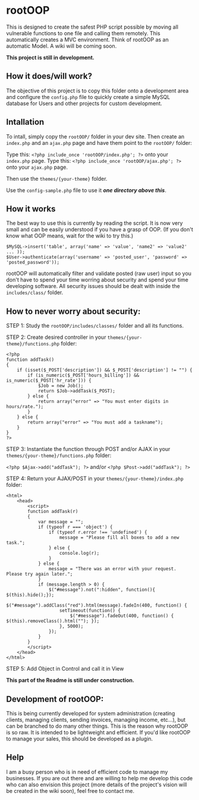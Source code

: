 # rootOOP

This is designed to create the safest PHP script possible by moving all vulnerable functions to one file and calling them remotely. This automatically creates a MVC environment. Think of rootOOP as an automatic Model. A wiki will be coming soon.

**This project is still in development.**

## How it does/will work?

The objective of this project is to copy this folder onto a development area and configure the `config.php` file to quickly create a simple MySQL database for Users and other projects for custom development.

## Intallation

To intall, simply copy the `rootOOP/` folder in your dev site. Then create an `index.php` and an `ajax.php` page and have them point to the `rootOOP/` folder:

Type this: `<?php include_once 'rootOOP/index.php'; ?>` onto your `index.php` page.
Type this: `<?php include_once 'rootOOP/ajax.php'; ?>` onto your `ajax.php` page.

Then use the `themes/{your-theme}` folder.

Use the `config-sample.php` file to use it ***one directory above this***.

## How it works

The best way to use this is currently by reading the script. It is now very small and can be easily understood if you have a grasp of OOP. (If you don't know what OOP means, wait for the wiki to try this.)

    $MySQL->insert('table', array('name' => 'value', 'name2' => 'value2' ... ));
    $User->authenticate(array('username' => 'posted_user', 'password' => 'posted_password'));

rootOOP will automatically filter and validate posted (raw user) input so you don't have to spend your time worring about security and spend your time developing software. All security issues should be dealt with inside the `includes/class/` folder.

## How to never worry about security:

STEP 1: Study the `rootOOP/includes/classes/` folder and all its functions.

STEP 2: Create desired controller in your `themes/{your-theme}/functions.php` folder:

	<?php
	function addTask()
	{
		if (isset($_POST['description']) && $_POST['description'] != "") {
			if (is_numeric($_POST['hours_billing']) && is_numeric($_POST['hr_rate'])) {
				$Job = new Job();
				return $Job->addTask($_POST);
			} else {
				return array("error" => "You must enter digits in hours/rate.");
			}
		} else {
			return array("error" => "You must add a taskname");
		}
	}
	?>

STEP 3: Instantiate the function through POST and/or AJAX in your `themes/{your-theme}/functions.php` folder:

`<?php $Ajax->add("addTask"); ?>` and/or `<?php $Post->add("addTask"); ?>`

STEP 4: Return your AJAX/POST in your `themes/{your-theme}/index.php` folder:

	<html>
		<head>
			<script>
			function addTask(r)
			{
				var message = "";
				if (typeof r === 'object') {
					if (typeof r.error !== 'undefined') {
						message = "Please fill all boxes to add a new task.";
					} else {
						console.log(r);
					}
				} else {
					message = "There was an error with your request. Please try again later.";
				}
				if (message.length > 0) {
					$("#message").not(":hidden", function(){ $(this).hide();});
					$("#message").addClass("red").html(message).fadeIn(400, function() {
						setTimeout(function() {
							$("#message").fadeOut(400, function() { $(this).removeClass().html(""); });
						}, 5000);
					});
				}
			}
			</script>
		</head>
	</html>

STEP 5: Add Object in Control and call it in View

**This part of the Readme is still under construction.**

## Development of rootOOP:

This is being currently developed for system administration (creating clients, managing clients, sending invoices, managing income, etc...), but can be branched to do many other things. This is the reason why rootOOP is so raw. It is intended to be lightweight and efficient. If you'd like rootOOP to manage your sales, this should be developed as a plugin.


## Help

I am a busy person who is in need of efficient code to manage my businesses. If you are out there and are willing to help me develop this code who can also envision this project (more details of the project's vision will be created in the wiki soon), feel free to contact me.
